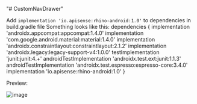"# CustomNavDrawer" 

Add `implementation 'io.apisense:rhino-android:1.0'` to dependencies in build.gradle file
Something looks like this:
dependencies {
    implementation 'androidx.appcompat:appcompat:1.4.0'
    implementation 'com.google.android.material:material:1.4.0'
    implementation 'androidx.constraintlayout:constraintlayout:2.1.2'
    implementation 'androidx.legacy:legacy-support-v4:1.0.0'
    testImplementation 'junit:junit:4.+'
    androidTestImplementation 'androidx.test.ext:junit:1.1.3'
    androidTestImplementation 'androidx.test.espresso:espresso-core:3.4.0'
    implementation 'io.apisense:rhino-android:1.0'
}

Preview:

![image](https://user-images.githubusercontent.com/58499182/145242325-79e6967a-cc06-4ed6-94e3-e772ead19841.png)
